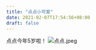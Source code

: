 ```yaml
---
title: "点点小可爱"
date: 2021-02-07T17:54:56+08:00
draft: false
---
```


点点今年5岁啦！
![点点.jpeg](https://i.loli.net/2021/02/08/pWsdygq2XwQvKae.jpg)